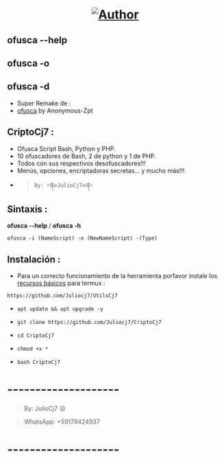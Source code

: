 <h1 align="center"><a href="https://github.com/Juliocj7"><img title="Author" src="https://img.shields.io/badge/Author-⍣᭕ᬁ᭖JulioCj7᭖᭕ᬁ⍣-svg?style=for-the-badge&logo=github"></a></h1>

## ofusca --help

## ofusca -o 

## ofusca -d 

- Super Remake de :
- [ofusca](https://github.com/Anonymous-Zpt/ofusca) by Anonymous-Zpt

## CriptoCj7 :

* Ofusca Script Bash, Python y PHP.
* 10 ofuscadores de Bash, 2 de python y 1 de PHP.
* Todos con sus respectivos desofuscadores!!!
* Menús, opciones, encriptadoras secretas... y mucho más!!!
- > ` By: ⍣᭕ᬁ᭖JulioCj7᭖᭕ᬁ⍣ `

## Sintaxis :

**ofusca --help**  /  **ofusca -h**

~~~
ofusca -i (NameScript) -o (NewNameScript) -(Type)
~~~


## Instalación :

* Para un correcto funcionamiento de la herramienta porfavor instale los [recursos básicos](https://github.com/Juliocj7/UtilsCj7) para termux :

~~~
https://github.com/Juliocj7/UtilsCj7
~~~

* ` apt update && apt upgrade -y `

* ` git clone https://github.com/Juliocj7/CriptoCj7 `

* ` cd CriptoCj7 `

* ` chmod +x * `

* ` bash CriptoCj7 `

# --------------------

> By: JulioCj7 :stuck_out_tongue_winking_eye:

> WhatsApp: +59179424937

# --------------------
